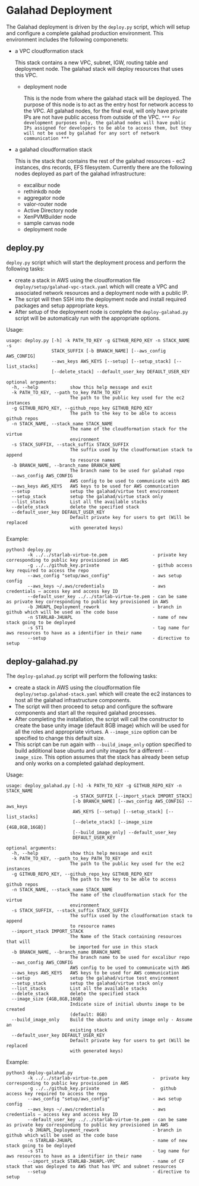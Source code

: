 # Galahad Deployment

The Galahad deployment is driven by the `deploy.py` script, which will setup and configure a complete galahad production environment. This environment includes the following componenets:
- a VPC cloudformation stack
     
   This stack contains a new VPC, subnet, IGW, routing table and deployment node. The galahad stack will deploy resources that uses this VPC.
   - deployment node
   
     This is the node from where the galahad stack will be deployed. The purpose of this node is to act as the entry host for network access to the VPC.
     All galahad nodes, for the final eval, will only have private IPs are not have public access from outside of the VPC.
     `*** For development purposes only, the galahad nodes will have public IPs assigned for developers to be able to access them,
     but they will not be used by galahad for any sort of network communication ***`
     
- a galahad cloudformation stack

  This is the stack that contains the rest of the galahad resources - ec2 instances, dns records, EFS filesystem.
  Currently there are the following nodes deployed as part of the galahad infrastructure:
      
     - excalibur node
     - rethinkdb node
     - aggregator node
     - valor-router node
     - Active Directory node
     - XenPVMBuilder node
     - sample canvas node
     - deployment node

## deploy.py
`deploy.py` script which will start the deployment process and perform the following tasks:
- create a stack in AWS using the cloudformation file `deploy/setup/galahad-vpc-stack.yaml` which will create a VPC
  and associated network resources and a deployment node with a public IP.
- The script will then SSH into the deployment node and install required packages and setup appropriate keys.
- After setup of the deployment node is complete the `deploy-galahad.py` script will be automaticaly run with the appropriate options.

Usage:
```
usage: deploy.py [-h] -k PATH_TO_KEY -g GITHUB_REPO_KEY -n STACK_NAME -s
                 STACK_SUFFIX [-b BRANCH_NAME] [--aws_config AWS_CONFIG]
                 --aws_keys AWS_KEYS [--setup] [--setup_stack] [--list_stacks]
                 [--delete_stack] --default_user_key DEFAULT_USER_KEY

optional arguments:
  -h, --help            show this help message and exit
  -k PATH_TO_KEY, --path_to_key PATH_TO_KEY
                        The path to the public key used for the ec2 instances
  -g GITHUB_REPO_KEY, --github_repo_key GITHUB_REPO_KEY
                        The path to the key to be able to access github repos
  -n STACK_NAME, --stack_name STACK_NAME
                        The name of the cloudformation stack for the virtue
                        environment
  -s STACK_SUFFIX, --stack_suffix STACK_SUFFIX
                        The suffix used by the cloudformation stack to append
                        to resource names
  -b BRANCH_NAME, --branch_name BRANCH_NAME
                        The branch name to be used for galahad repo
  --aws_config AWS_CONFIG
                        AWS config to be used to communicate with AWS
  --aws_keys AWS_KEYS   AWS keys to be used for AWS communication
  --setup               setup the galahad/virtue test environment
  --setup_stack         setup the galahad/virtue stack only
  --list_stacks         List all the available stacks
  --delete_stack        delete the specified stack
  --default_user_key DEFAULT_USER_KEY
                        Default private key for users to get (Will be replaced
                        with generated keys)
```
Example:
```
python3 deploy.py 
        -k ../../starlab-virtue-te.pem                 - private key corresponding to public key provisioned in AWS
        -g ../../github_key.private                    - github access key required to access the repo
        --aws_config "setup/aws_config"                - aws setup config
        --aws_keys ~/.aws/credentials                  - aws credentials – access key and access key ID
        --default_user_key ../../starlab-virtue-te.pem - can be same as private key corresponding to public key provisioned in AWS
        -b JHUAPL_Deployment_rework                    - branch in github which will be used as the code base
        -n STARLAB-JHUAPL                              - name of new stack going to be deployed
        -s ST1                                         - tag name for aws resources to have as a identifier in their name
        --setup                                        - directive to setup
 ```

## deploy-galahad.py
The `deploy-galahad.py` script will perform the following tasks:
- create a stack in AWS using the cloudformation file `deploy/setup.galahad-stack.yaml` which will create the ec2 instances to host all the galahad infrastructure components.
- The script will then proceed to setup and configure the software components and start all the required galahad processes.
- After completing the installation, the script will call the constructor to create the base unity image (default 8GB image) which will be used for all the roles and appropriate virtues. A `--image_size` option can be specified to change this default size.
- This script can be run again with `--build_image_only` option specified to build additional base ubuntu and unity images for a different `--image_size`. This option assumes that the stack has already been setup and only works on a completed galahad deployment.

Usage:
```
usage: deploy_galahad.py [-h] -k PATH_TO_KEY -g GITHUB_REPO_KEY -n STACK_NAME
                         -s STACK_SUFFIX [--import_stack IMPORT_STACK]
                         [-b BRANCH_NAME] [--aws_config AWS_CONFIG] --aws_keys
                         AWS_KEYS [--setup] [--setup_stack] [--list_stacks]
                         [--delete_stack] [--image_size {4GB,8GB,16GB}]
                         [--build_image_only] --default_user_key
                         DEFAULT_USER_KEY

optional arguments:
  -h, --help            show this help message and exit
  -k PATH_TO_KEY, --path_to_key PATH_TO_KEY
                        The path to the public key used for the ec2 instances
  -g GITHUB_REPO_KEY, --github_repo_key GITHUB_REPO_KEY
                        The path to the key to be able to access github repos
  -n STACK_NAME, --stack_name STACK_NAME
                        The name of the cloudformation stack for the virtue
                        environment
  -s STACK_SUFFIX, --stack_suffix STACK_SUFFIX
                        The suffix used by the cloudformation stack to append
                        to resource names
  --import_stack IMPORT_STACK
                        The Name of the Stack containing resources that will
                        be imported for use in this stack
  -b BRANCH_NAME, --branch_name BRANCH_NAME
                        The branch name to be used for excalibur repo
  --aws_config AWS_CONFIG
                        AWS config to be used to communicate with AWS
  --aws_keys AWS_KEYS   AWS keys to be used for AWS communication
  --setup               setup the galahad/virtue test environment
  --setup_stack         setup the galahad/virtue stack only
  --list_stacks         List all the available stacks
  --delete_stack        delete the specified stack
  --image_size {4GB,8GB,16GB}
                        Indicate size of initial ubuntu image to be created
                        (default: 8GB)
  --build_image_only    Build the ubuntu and unity image only - Assume an
                        existing stack
  --default_user_key DEFAULT_USER_KEY
                        Default private key for users to get (Will be replaced
                        with generated keys)
```
Example:
```
python3 deploy-galahad.py 
        -k ../../starlab-virtue-te.pem                 -  private key corresponding to public key provisioned in AWS
        -g ../../github_key.private                    -  github access key required to access the repo
        --aws_config "setup/aws_config"                - aws setup config
        --aws_keys ~/.aws/credentials                  - aws credentials – access key and access key ID
        --default_user_key ../../starlab-virtue-te.pem - can be same as private key corresponding to public key provisioned in AWS
        -b JHUAPL_Deployment_rework                    - branch in github which will be used as the code base
        -n STARLAB-JHUAPL                              - name of new stack going to be deployed
        -s ST1                                         - tag name for aws resources to have as a identifier in their name
        --import_stack STARLAB-JHUAPL-VPC              - name of CF stack that was deployed to AWS that has VPC and subnet resources
        --setup                                        - directive to setup
 ```
